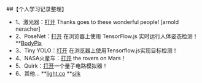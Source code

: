<br>
##【个人学习记录整理】

* 1、激光器：[打开](https://qumoptly.github.io/laser/) Thanks goes to these wonderful people! [arnold neracher]
* 2、PoseNet：[打开](https://qumoptly.github.io/posenet/) 在浏览器上使用 TensorFlow.js 实时运行人体姿态检测！ 
**[BodyPix](https://qumoptly.github.io/body-pix/) 
* 3、Tiny YOLO：[打开](https://qumoptly.github.io/tfjs-yolo-tiny/) 在浏览器上使用Tensorflow.js实现目标检测！ 
* 4、NASA火星车：[打开](https://github.com/nasa-jpl/open-source-rover) the rovers on Mars！ 
* 5、Quirk：[打开](https://qumoptly.github.io/quirk/)一个量子电路模拟器！
* 6、其他...
**[light.co](https://qumoptly.github.io/light.co/)
**[silk](https://qumoptly.github.io/silk/)

